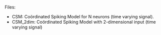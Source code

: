 Files: 
* CSM: Coördinated Spiking Model for N neurons (time varying signal).
* CSM_2dim: Coördinated Spiking Model with 2-dimensional input (time varying signal)
